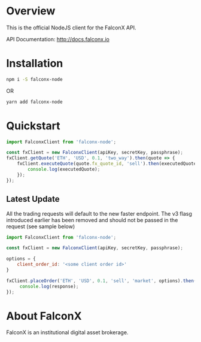 # Overview
This is the official NodeJS client for the FalconX API.

API Documentation: http://docs.falconx.io

# Installation
```sh
npm i -S falconx-node
```

OR

```sh
yarn add falconx-node
```

# Quickstart

```javascript
import FalconxClient from 'falconx-node';

const fxClient = new FalconxClient(apiKey, secretKey, passphrase);
fxClient.getQuote('ETH', 'USD', 0.1, 'two_way').then(quote => {
    fxClient.executeQuote(quote.fx_quote_id, 'sell').then(executedQuote => {
        console.log(executedQuote);
    });
});
```

## Latest Update

All the trading requests will default to the new faster endpoint.
The v3 flasg introduced earlier has been removed and should not be passed in the request (see sample below)


```javascript
import FalconxClient from 'falconx-node';

const fxClient = new FalconxClient(apiKey, secretKey, passphrase);

options = {
    client_order_id: '<some client order id>'
}

fxClient.placeOrder('ETH', 'USD', 0.1, 'sell', 'market', options).then(response => {
     console.log(response);
});
```


# About FalconX
FalconX is an institutional digital asset brokerage. 
